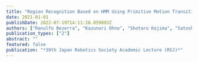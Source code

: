 ```yaml
---
title: "Region Recognition Based on HMM Using Primitive Motion Transitions"
date: 2021-01-01
publishDate: 2022-07-19T14:11:28.059893Z
authors: ["Ranulfo Bezerra", "Kazunori Ohno", "Shotaro Kojima", "Satoshi Tadokoro"]
publication_types: ["2"]
abstract: ""
featured: false
publication: "*39th Japan Robotics Society Academic Lecture (RSJ)*"
---
```


